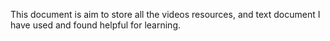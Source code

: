 This document is aim to store all the videos resources, and text document I have used and found helpful for learning. 
